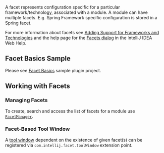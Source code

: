 [//]: # (title: Facet)

<!-- Copyright 2000-2020 JetBrains s.r.o. and other contributors. Use of this source code is governed by the Apache 2.0 license that can be found in the LICENSE file. -->

A facet represents configuration specific for a particular framework/technology, associated with a module.
A module can have multiple facets.
E.g. Spring Framework specific configuration is stored in a Spring facet.

For more information about facets see [Adding Support for Frameworks and Technologies](https://www.jetbrains.com/help/idea/adding-support-for-frameworks-and-technologies.html) and the help page for the [Facets dialog](https://www.jetbrains.com/help/idea/facet-page.html) in the IntelliJ IDEA Web Help.

## Facet Basics Sample
Please see [Facet Basics](https://github.com/JetBrains/intellij-sdk-code-samples/tree/main/facet_basics) sample plugin project.

## Working with Facets

### Managing Facets
To create, search and access the list of facets for a module use [`FacetManager`](upsource:///platform/lang-api/src/com/intellij/facet/FacetManager.java).

### Facet-Based Tool Window
A [tool window](tool_windows.md) dependent on the existence of given facet(s) can be registered via `com.intellij.facet.toolWindow` extension point.
